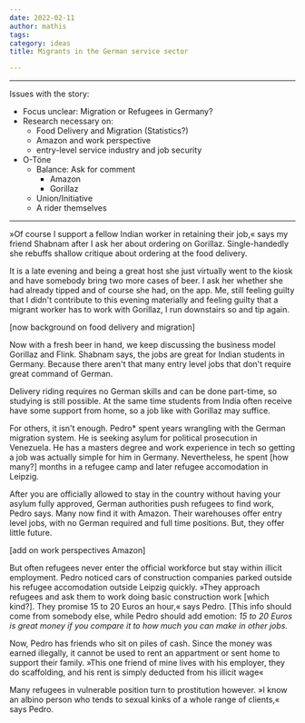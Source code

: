 ```yaml
---
date: 2022-02-11
author: mathis
tags: 
category: ideas
title: Migrants in the German service sector

---
```




---

Issues with the story:

- Focus unclear: Migration or Refugees in Germany?
- Research necessary on: 
  - Food Delivery and Migration (Statistics?)
  - Amazon and work perspective
  - entry-level service industry and job security
- O-Töne
  - Balance: Ask for comment
    - Amazon
    - Gorillaz
  - Union/Initiative
  - A rider themselves

---

»Of course I support a fellow Indian worker in retaining their job,« says my friend Shabnam after I ask her about ordering on Gorillaz. Single-handedly she rebuffs shallow critique about ordering at the food delivery. 

It is a late evening and being a great host she just virtually went to the kiosk and have somebody bring two more cases of beer. I ask her whether she had already tipped and of course she had, on the app. Me, still feeling guilty that I didn't contribute to this evening materially and feeling guilty that a migrant worker has to work with Gorillaz, I run downstairs so and tip again.

[now background on food delivery and migration]

Now with a fresh beer in hand, we keep discussing the business model Gorillaz and Flink. Shabnam says, the jobs are great for Indian students in Germany. Because there aren't that many entry level jobs that don't require great command of German.

Delivery riding requires no German skills and can be done part-time, so studying is still possible. At the same time students from India often receive have some support from home, so a job like with Gorillaz may suffice.

For others, it isn't enough. Pedro* spent years wrangling with the German migration system. He is seeking asylum for political prosecution in Venezuela. He has a masters degree and work experience in tech so getting a job was actually simple for him in Germany. Nevertheless, he spent [how many?] months in a refugee camp and later refugee accomodation in Leipzig.

After you are officially allowed to stay in the country without having your asylum fully approved, German authorities push refugees to find work, Pedro says. Many now find it with Amazon. Their warehouses offer entry level jobs, with no German required and full time positions. But, they offer little future.

[add on work perspectives Amazon]

But often refugees never enter the official workforce but stay within illicit employment. Pedro noticed cars of construction companies parked outside his refugee accomodation outside Leipzig quickly. »They approach refugees and ask them to work doing basic construction work [which kind?]. They promise 15 to 20 Euros an hour,« says Pedro. [This info should come from somebody else, while Pedro should add emotion: *15 to 20 Euros is great money if you compare it to how much you can make in other jobs.*

Now, Pedro has friends who sit on piles of cash. Since the money was earned illegally, it cannot be used to rent an appartment or sent home to support their family. »This one friend of mine lives with his employer, they do scaffolding, and his rent is simply deducted from his illicit wage«

Many refugees in vulnerable position turn to prostitution however. »I know an albino person who tends to sexual kinks of a whole range of clients,« says Pedro. 